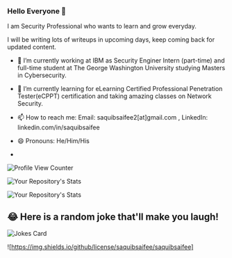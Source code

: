### Hello Everyone 👋
I am Security Professional who wants to learn and grow everyday.

I will be writing lots of writeups in upcoming days, keep coming back for updated content.

- 🔭 I’m currently working at IBM as Security Enginer Intern (part-time) and full-time student at The George Washington University studying Masters in Cybersecurity.

- 🌱 I’m currently learning for eLearning Certified Professional Penetration Tester(eCPPT) certification and taking amazing classes on Network Security.

- 📫 How to reach me: 
  Email: saquibsaifee2[at]gmail.com , LinkedIn: linkedin.com/in/saquibsaifee
  
- 😄 Pronouns: He/Him/His
- 
![Profile View Counter](https://komarev.com/ghpvc/?username=saquibsaifee)

![Your Repository's Stats](https://github-readme-stats.vercel.app/api?username=saquibsaifee&show_icons=true)

![Your Repository's Stats](https://github-readme-stats.vercel.app/api/top-langs/?username=saquibsaifee&theme=blue-green)

## 😂 Here is a random joke that'll make you laugh!
![Jokes Card](https://readme-jokes.vercel.app/api)



![https://img.shields.io/github/license/saquibsaifee/saquibsaifee]
